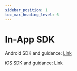```yaml
---
sidebar_position: 1
toc_max_heading_level: 6
---
```


# In-App SDK 

Android SDK and guidance: [Link]( https://github.com/PayBy/PayBy-inApp-Android)

iOS SDK and guidance: [Link](https://github.com/PayBy/PayBy-inApp-iOS)
